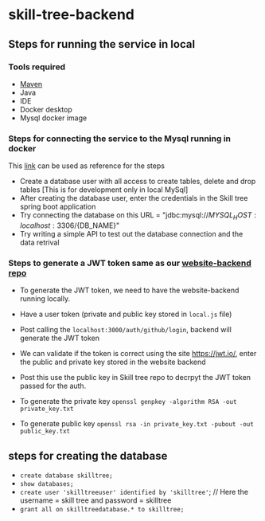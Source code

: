 # skill-tree-backend

## Steps for running the service in local

### Tools required
- [Maven](https://mvnrepository.com/)
- Java
- IDE
- Docker desktop
- Mysql docker image

### Steps for connecting the service to the Mysql running in docker
This [link](https://find10archived.medium.com/how-to-connect-a-mysql-docker-container-with-a-local-spring-boot-application-9366707dce0d) can be used as reference for the steps
- Create a database user with all access to create tables, delete and drop tables [This is for development only in local MySql]
- After creating the database user, enter the credentials in the Skill tree spring boot application
- Try connecting the database on this URL = "jdbc:mysql://${MYSQL_HOST:localhost}:3306/${DB_NAME}"
- Try writing a simple API to test out the database connection and the data retrival

### Steps to generate a JWT token same as our [website-backend repo](https://github.com/Real-Dev-Squad/website-backend/issues)
- To generate the JWT token, we need to have the website-backend running locally.
- Have a user token (private and public key stored in `local.js` file)
- Post calling the `localhost:3000/auth/github/login`, backend will generate the JWT token
- We can validate if the token is correct using the site https://jwt.io/, enter the public and private key stored in the website backend
- Post this use the public key in Skill tree repo to decrpyt the JWT token passed for the auth.

- To generate the private key `openssl genpkey -algorithm RSA -out private_key.txt`
- To generate public key `openssl rsa -in private_key.txt -pubout -out public_key.txt`

## steps for creating the database
- `create database skilltree;`
- `show databases;`
- `create user 'skilltreeuser' identified by 'skilltree'`; // Here the username = skill tree and password = skilltree
- `grant all on skilltreedatabase.* to skilltree;` 
